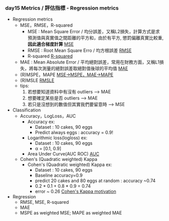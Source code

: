 ### day15 Metrics / 評估指標 - Regression metrics

- Regression metrics
    - MSE，RMSE，R-squared
        - MSE : Mean Square Error / 均分誤差，又稱L2損失，計算方式是求預測值與真實值之間距離的平方和，由於有平方, 懲罰偏離真實比較重, __因此適合梯度計算__
[MSE](MSE.png) 
        - RMSE : Root Mean Square Erro / 均方根誤差
[RMSE](RMSE.png) 
        - R-squared
[R-squared](R-squared.png) 
    - MAE : Mean Absolute Error / 平均絕對誤差，常用在財務方面，又稱L1損失，將每次測量的絕對誤差取絕對值後球的平均值
[MAE](MAE.png) 
    - (R)MSPE，MAPE
[MSE->MSPE，MAE->MAPE](MSE-MSPE%20MAE-MAPE.png) 
    - (R)MSLE
[RMSLE](RMSLE.png)
    - tips:
        1. 若想要知道資料中有沒有 outliers --> MAE
        2. 想要確定某些是否 outliers --> MAE
        3. 若只是沒想到的數值但其實我們要留意時 --> MSE
- Classification
    - Accuracy，LogLoss，AUC
        - Accuracy ex:
            - Dataset : 10 cakes, 90 eggs
            - Predict always eggs : accuracy = 0.9!
        - Logarithmic loss(logloss) ex:
            - Dataset : 10 cakes, 90 eggs
            - α = [0.1, 0.9]
        - Area Under Curve(AUC ROC)
        [AUC](AUC.png) 
    - Cohen's (Quadratic weighted) Kappa 
        - Cohen's (Quadratic weighted) Kappa ex:
            - Dataset : 10 cakes, 90 eggs
            - Baseline accuracy=0.9
            - predict 20 cakes and 80 eggs at random : accuracy ~0.74
            - 0.2 * 0.1 + 0.8 * 0.9 = 0.74
            - error ~ 0.26
           [Cohen's Kappa motivation](Cohen's%20Kappa%20motivation.png) 
- Regression
    - RMSE, MSE, R-squared
    - MAE
    - MSPE as weighted MSE; MAPE as weighted MAE